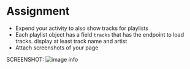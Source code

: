 # Assignment

- Expend your activity to also show tracks for playlists
- Each playlist object has a field `tracks` that has the endpoint to load tracks. display at least track name and artist
- Attach screenshots of your page

SCREENSHOT: 
![image info](../../../../../../C:/Users/Hp/xml-and-js/module-10/assignments/assets/Assign-10.png)
